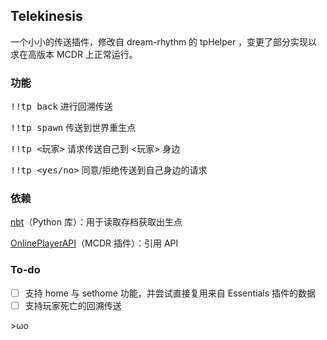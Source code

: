 ## Telekinesis

一个小小的传送插件，修改自 dream-rhythm 的 tpHelper ，变更了部分实现以求在高版本 MCDR 上正常运行。

### 功能

<kbd>!!tp back</kbd> 进行回溯传送

<kbd>!!tp spawn</kbd> 传送到世界重生点

<kbd>!!tp \<玩家></kbd> 请求传送自己到 \<玩家> 身边

<kbd>!!tp \<yes/no></kbd> 同意/拒绝传送到自己身边的请求

### 依赖

[nbt](https://pypi.org/project/NBT)（Python 库）：用于读取存档获取出生点

[OnlinePlayerAPI](https://github.com/zhang-anzhi/MCDReforgedPlugins/tree/master/OnlinePlayerAPI)（MCDR 插件）：引用 API

### To-do

- [ ] 支持 home 与 sethome 功能，并尝试直接复用来自 Essentials 插件的数据
- [ ] 支持玩家死亡的回溯传送

\>ωo
